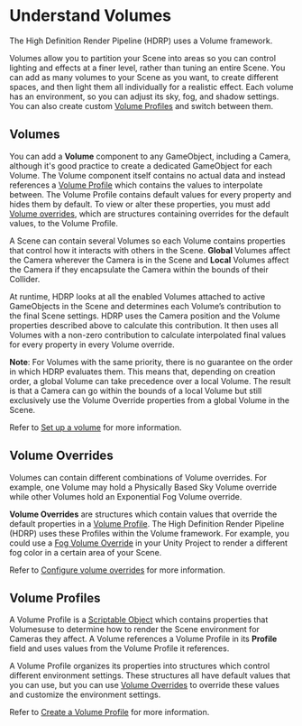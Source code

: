 # Understand Volumes

The High Definition Render Pipeline (HDRP) uses a Volume framework.

Volumes allow you to partition your Scene into areas so you can control lighting and effects at a finer level, rather than tuning an entire Scene. You can add as many volumes to your Scene as you want, to create different spaces, and then light them all individually for a realistic effect. Each volume has an environment, so you can adjust its sky, fog, and shadow settings. You can also create custom [Volume Profiles](create-a-volume-profile.md) and switch between them.

## Volumes

You can add a __Volume__ component to any GameObject, including a Camera, although it's good practice to create a dedicated GameObject for each Volume. The Volume component itself contains no actual data and instead references a [Volume Profile](create-a-volume-profile.md) which contains the values to interpolate between. The Volume Profile contains default values for every property and hides them by default. To view or alter these properties, you must add [Volume overrides](volume-component.md), which are structures containing overrides for the default values, to the Volume Profile.

A Scene can contain several Volumes so each Volume contains properties that control how it interacts with others in the Scene. **Global** Volumes affect the Camera wherever the Camera is in the Scene and **Local** Volumes affect the Camera if they encapsulate the Camera within the bounds of their Collider.

At runtime, HDRP looks at all the enabled Volumes attached to active GameObjects in the Scene and determines each Volume’s contribution to the final Scene settings. HDRP uses the Camera position and the Volume properties described above to calculate this contribution. It then uses all Volumes with a non-zero contribution to calculate interpolated final values for every property in every Volume override.

**Note**: For Volumes with the same priority, there is no guarantee on the order in which HDRP evaluates them. This means that, depending on creation order, a global Volume can take precedence over a local Volume. The result is that a Camera can go within the bounds of a local Volume but still exclusively use the Volume Override properties from a global Volume in the Scene.

Refer to [Set up a volume](set-up-a-volume.md) for more information.

## Volume Overrides

Volumes can contain different combinations of Volume overrides. For example, one Volume may hold a Physically Based Sky Volume override while other Volumes hold an Exponential Fog Volume override.

__Volume Overrides__ are structures which contain values that override the default properties in a [Volume Profile](create-a-volume-profile.md). The High Definition Render Pipeline (HDRP) uses these Profiles within the Volume framework. For example, you could use a [Fog Volume Override](create-a-global-fog-effect.md) in your Unity Project to render a different fog color in a certain area of your Scene.

Refer to [Configure volume overrides](configure-volume-overrides.md) for more information.

## Volume Profiles

A Volume Profile is a [Scriptable Object](https://docs.unity3d.com/Manual/class-ScriptableObject.html) which contains properties that Volumesuse to determine how to render the Scene environment for Cameras they affect. A Volume references a Volume Profile in its **Profile** field and uses values from the Volume Profile it references.

A Volume Profile organizes its properties into structures which control different environment settings. These structures all have default values that you can use, but you can use [Volume Overrides](volume-component.md) to override these values and customize the environment settings.

Refer to [Create a Volume Profile](create-a-volume-profile.md) for more information.

